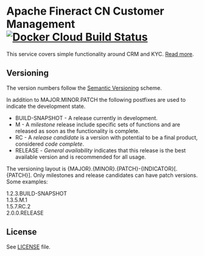 # Apache Fineract CN Customer Management [![Docker Cloud Build Status](https://img.shields.io/docker/cloud/build/apache/fineract-cn-customer)](https://hub.docker.com/r/apache/fineract-cn-customer/builds)

This service covers simple functionality around CRM and KYC. [Read more](https://cwiki.apache.org/confluence/display/FINERACT/Fineract+CN+Project+Structure#FineractCNProjectStructure-customer).

## Versioning
The version numbers follow the [Semantic Versioning](http://semver.org/) scheme.

In addition to MAJOR.MINOR.PATCH the following postfixes are used to indicate the development state.

* BUILD-SNAPSHOT - A release currently in development. 
* M - A _milestone_ release include specific sets of functions and are released as soon as the functionality is complete.
* RC - A _release candidate_ is a version with potential to be a final product, considered _code complete_.
* RELEASE - _General availability_ indicates that this release is the best available version and is recommended for all usage.

The versioning layout is {MAJOR}.{MINOR}.{PATCH}-{INDICATOR}[.{PATCH}]. Only milestones and release candidates can  have patch versions. Some examples:

1.2.3.BUILD-SNAPSHOT  
1.3.5.M.1  
1.5.7.RC.2  
2.0.0.RELEASE

## License
See [LICENSE](LICENSE) file.
